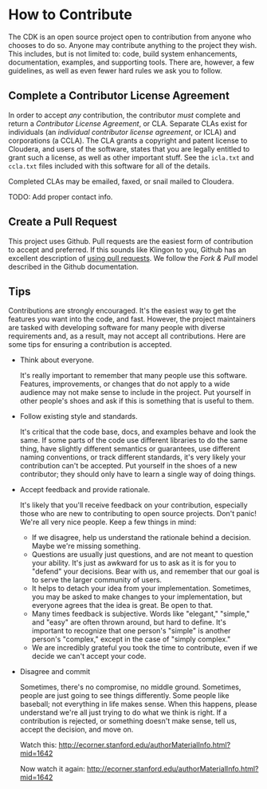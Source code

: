 # How to Contribute

The CDK is an open source project open to contribution from anyone who chooses
to do so. Anyone may contribute anything to the project they wish. This
includes, but is not limited to: code, build system enhancements, documentation,
examples, and supporting tools. There are, however, a few guidelines, as well as
even fewer hard rules we ask you to follow.

## Complete a Contributor License Agreement

In order to accept _any_ contribution, the contributor _must_ complete and
return a _Contributor License Agreement_, or CLA. Separate CLAs exist for
individuals (an _individual contributor license agreement_, or ICLA) and
corporations (a CCLA).  The CLA grants a copyright and patent license to
Cloudera, and users of the software, states that you are legally entitled to
grant such a license, as well as other important stuff. See the `icla.txt` and
`ccla.txt` files included with this software for all of the details.

Completed CLAs may be emailed, faxed, or snail mailed to Cloudera.

TODO: Add proper contact info.

## Create a Pull Request

This project uses Github. Pull requests are the easiest form of contribution to
accept and preferred. If this sounds like Klingon to you, Github has an
excellent description of [using pull requests][gh-pr]. We follow the _Fork &
Pull_ model described in the Github documentation.

[gh-pr]: http://help.github.com/articles/using-pull-requests "Github - Using Pull Requests"

## Tips

Contributions are strongly encouraged. It's the easiest way to get the features
you want into the code, and fast. However, the project maintainers are tasked
with developing software for many people with diverse requirements and, as a
result, may not accept all contributions. Here are some tips for ensuring a
contribution is accepted.

* Think about everyone.

  It's really important to remember that many people use this software.
  Features, improvements, or changes that do not apply to a wide audience may
  not make sense to include in the project. Put yourself in other people's shoes
  and ask if this is something that is useful to them.

* Follow existing style and standards.

  It's critical that the code base, docs, and examples behave and look the same.
  If some parts of the code use different libraries to do the same thing, have
  slightly different semantics or guarantees, use different naming conventions,
  or track different standards, it's very likely your contribution can't be
  accepted. Put yourself in the shoes of a new contributor; they should only
  have to learn a single way of doing things.

* Accept feedback and provide rationale.

  It's likely that you'll receive feedback on your contribution, especially
  those who are new to contributing to open source projects. Don't panic! We're
  all very nice people. Keep a few things in mind:

  * If we disagree, help us understand the rationale behind a decision. Maybe
    we're missing something.
  * Questions are usually just questions, and are not meant to question your
    ability. It's just as awkward for us to ask as it is for you to "defend"
    your decisions. Bear with us, and remember that our goal is to serve the
    larger community of users.
  * It helps to detach your idea from your implementation. Sometimes, you may be
    asked to make changes to your implementation, but everyone agrees that the
    idea is great. Be open to that.
  * Many times feedback is subjective. Words like "elegant," "simple," and
    "easy" are often thrown around, but hard to define. It's important to
    recognize that one person's "simple" is another person's "complex," except
    in the case of "simply complex."
  * We are incredibly grateful you took the time to contribute, even if we
    decide we can't accept your code.

* Disagree and commit

  Sometimes, there's no compromise, no middle ground. Sometimes, people are just
  going to see things differently. Some people like baseball; not everything in
  life makes sense. When this happens, please understand we're all just trying
  to do what we think is right. If a contribution is rejected, or something
  doesn't make sense, tell us, accept the decision, and move on.

  Watch this: <http://ecorner.stanford.edu/authorMaterialInfo.html?mid=1642>

  Now watch it again: <http://ecorner.stanford.edu/authorMaterialInfo.html?mid=1642>
